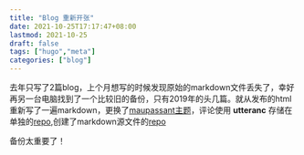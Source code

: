 ```yaml
---
title: "Blog 重新开张"
date: 2021-10-25T17:17:47+08:00
lastmod: 2021-10-25
draft: false
tags: ["hugo","meta"]
categories: ["blog"]
---
```

去年只写了2篇blog，上个月想写的时候发现原始的markdown文件丢失了，幸好再另一台电脑找到了一个比较旧的备份，只有2019年的头几篇。就从发布的html重新写了一遍markdown，更换了[maupassant主题](https://github.com/flysnow-org/maupassant-hugo)，评论使用 **utteranc** 存储在单独的[repo](https://github.com/prime167/BlogComment),创建了markdown源文件的[repo](https://github.com/prime167/BlogSource)

备份太重要了！